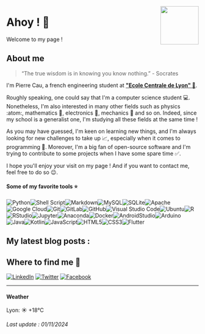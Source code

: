 <img align="right" width="100" height="auto"
src="https://assets.ec-lyon.fr/logo/svg/logo-centrale--rouge.svg">

# Ahoy ! :raising_hand:

Welcome to my page !

## About me

<!-- we add a quote to the page -->
> “The true wisdom is in knowing you know nothing.” - Socrates

<!-- we add a picture to the page -->

I'm Pierre Cau, a french engineering student at [**"Ecole Centrale de Lyon" :lion:**](https://www.ec-lyon.fr/en).


Roughly speaking, one could say that I'm a computer science student :computer:.
Nonetheless, I'm also interested in many other fields such as physics :atom:, mathematics :triangular_ruler:, electronics :electric_plug:, mechanics :wrench: and so on.
Indeed, since my school is a generalist one, I'm studying all these fields at the same time !

As you may have guessed, I'm keen on learning new things, and I'm always looking for new challenges to take up :chart_with_upwards_trend:, especially when it comes to programming :muscle:.
Moreover, I'm a big fan of open-source software and I'm trying to contribute to some projects when I have some spare time :white_check_mark:.

I hope you'll enjoy your visit on my page ! And if you want to contact me, feel free to do so :wink:.

#### Some of my favorite tools :star:

![Python](https://img.shields.io/badge/python-75bba4?style=for-the-badge&logo=python&logoColor=ecf22d)![Shell Script](https://img.shields.io/badge/shell_script-%23121011.svg?style=for-the-badge&logo=gnu-bash&logoColor=white)![Markdown](https://img.shields.io/badge/markdown-%23000000.svg?style=for-the-badge&logo=markdown&logoColor=white)![MySQL](https://img.shields.io/badge/mysql-%2300f.svg?style=for-the-badge&logo=mysql&logoColor=white)![SQLite](https://img.shields.io/badge/sqlite-%2307405e.svg?style=for-the-badge&logo=sqlite&logoColor=white)![Apache](https://img.shields.io/badge/apache-%23D42029.svg?style=for-the-badge&logo=apache&logoColor=white)![Google Cloud](https://img.shields.io/badge/GoogleCloud-%234285F4.svg?style=for-the-badge&logo=google-cloud&logoColor=white)![Git](https://img.shields.io/badge/git-%23F05033.svg?style=for-the-badge&logo=git&logoColor=white)![GitLab](https://img.shields.io/badge/gitlab-%23F05033?style=for-the-badge&logo=gitlab&logoColor=white)![GitHub](https://img.shields.io/badge/github-%23121011.svg?style=for-the-badge&logo=github&logoColor=white)![Visual Studio Code](https://img.shields.io/badge/Visual%20Studio%20Code-0078d7.svg?style=for-the-badge&logo=visual-studio-code&logoColor=white)![Ubuntu](https://img.shields.io/badge/Ubuntu-E95420?style=for-the-badge&logo=ubuntu&logoColor=white)![R](https://img.shields.io/badge/R-blue?style=for-the-badge&logo=R&logoColor=white&link=https%3A%2F%2Fabout.gitlab.com%2F)![RStudio](https://img.shields.io/badge/RStudio-blue?style=for-the-badge&logo=RStudio&logoColor=white&link=https%3A%2F%2Fabout.gitlab.com%2F)![Jupyter](https://img.shields.io/badge/Jupyter-F37626.svg?style=for-the-badge&logo=Jupyter&logoColor=white)![Anaconda](https://img.shields.io/badge/Anaconda-44A833?style=for-the-badge&logo=Anaconda&logoColor=white)![Docker](https://img.shields.io/badge/Docker-2CA5E0?style=for-the-badge&logo=Docker&logoColor=white)![AndroidStudio](https://img.shields.io/badge/AndroidStudio-3DDC84?style=for-the-badge&logo=AndroidStudio&logoColor=white)![Arduino](https://img.shields.io/badge/Arduino-00979D?style=for-the-badge&logo=Arduino&logoColor=white)![Java](https://img.shields.io/badge/Java-ED8B00?style=for-the-badge&logo=Java&logoColor=white)![Kotlin](https://img.shields.io/badge/Kotlin-F37626?style=for-the-badge&logo=Kotlin&logoColor=white)![JavaScript](https://img.shields.io/badge/JavaScript-F7DF1E?style=for-the-badge&logo=JavaScript&logoColor=black)![HTML5](https://img.shields.io/badge/HTML5-E34F26?style=for-the-badge&logo=HTML5&logoColor=white)![CSS3](https://img.shields.io/badge/CSS3-1572B6?style=for-the-badge&logo=CSS3&logoColor=white)![Flutter](https://img.shields.io/badge/Flutter-02569B?style=for-the-badge&logo=Flutter&logoColor=white)

## My latest blog posts :


## Where to find me :iphone:

[![LinkedIn](https://img.shields.io/badge/linkedin-%230077B5.svg?style=for-the-badge&logo=linkedin&logoColor=white)](https://www.linkedin.com/in/pierre-cau/) [![Twitter](https://img.shields.io/badge/twitter-%231DA1F2.svg?style=for-the-badge&logo=twitter&logoColor=white)](https://twitter.com/CauPierre22) [![Facebook](https://img.shields.io/badge/facebook-%231877F2.svg?style=for-the-badge&logo=facebook&logoColor=white)](https://www.facebook.com/Pcau22410/)

___________________________________________________________


#### Weather 
Lyon: ☀️   +18°C



###### Last update : 01/11/2024


